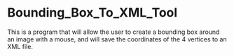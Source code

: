 # Bounding_Box_To_XML_Tool
This is a program that will allow the user to create a bounding box around an image with a mouse, and will save the coordinates of the 4 vertices to an XML file.
